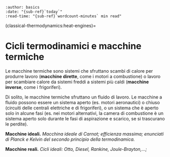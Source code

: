 ```{article-info}
:author: basics
:date: "{sub-ref}`today`"
:read-time: "{sub-ref}`wordcount-minutes` min read"
```

(classical-thermodynamics:heat-engines)=
# Cicli termodinamici e macchine termiche

Le macchine termiche sono sistemi che sfruttano scambi di calore per produrre lavoro (**macchine dirette**, come i motori a combustione) o lavoro per scambiare calore da sistemi freddi a sistemi più caldi (**macchine inverse**, come i frigoriferi).

Di solito, le macchine termiche sfruttano un fluido di lavoro. Le macchine a fluido possono essere un sistema aperto (es. motori aeronautici) o chiuso (circuiti delle centrali elettriche e di frigoriferi), o un sistema che è aperto solo in alcune fasi (es. nei motori alternativi, la camera di combustione è un sistema aperto solo durante le fasi di aspirazione e scarico, se si trascurano le perdite).

**Macchine ideali.** *Macchina ideale di Carnot; efficienza massima; enunciati di Planck e Kelvin del secondo principio della termodinamica.*

**Macchine reali.** *Cicli ideali: Otto, Diesel, Rankine, Joule-Brayton,...;*

